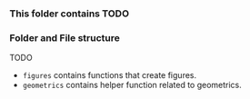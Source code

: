 ### This folder contains TODO

### Folder and File structure
TODO
* `figures` contains functions that create figures.
* `geometrics` contains helper function related to geometrics. 
